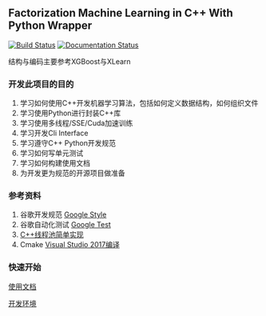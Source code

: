 ## Factorization Machine Learning in C++ With Python Wrapper

[![Build Status](https://travis-ci.org/naihaishy/FMLearn.svg?branch=master)](https://travis-ci.org/naihaishy/FMLearn)
[![Documentation Status](https://readthedocs.org/projects/fmlearn/badge/?version=latest)](https://fmlearn.readthedocs.io/en/latest/?badge=latest)

结构与编码主要参考XGBoost与XLearn

### 开发此项目的目的
1. 学习如何使用C++开发机器学习算法，包括如何定义数据结构，如何组织文件
2. 学习使用Python进行封装C++库
3. 学习使用多线程/SSE/Cuda加速训练
4. 学习开发Cli Interface
5. 学习遵守C++ Python开发规范
6. 学习如何写单元测试
7. 学习如何构建使用文档
8. 为开发更为规范的开源项目做准备

### 参考资料
1. 谷歌开发规范 [Google Style](https://zh-google-styleguide.readthedocs.io/en/latest/contents/)
2. 谷歌自动化测试 [Google Test](https://github.com/google/googletest)
3. [C++线程池简单实现](https://github.com/progschj/ThreadPool) 
4. Cmake [Visual Studio 2017编译](https://cmake.org/cmake/help/latest/generator/Visual%20Studio%2015%202017.html) 

### 快速开始
[使用文档](https://fmlearn.readthedocs.io/)

[开发环境](https://blog.zhfsky.com/2020/01/31/fmlearn-development.html)